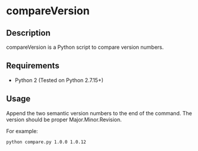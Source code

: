 # compareVersion

## Description
compareVersion is a Python script to compare version numbers.

## Requirements 
 - Python 2 (Tested on Python 2.7.15+)

## Usage 
 Append the two semantic version numbers to the end of the command. The version should be proper Major.Minor.Revision. 
 

 For example: 

 ```python compare.py 1.0.0 1.0.12```
